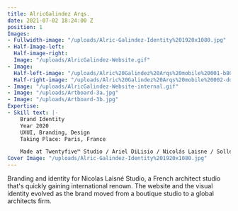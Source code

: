 ```yaml
---
title: AlricGalindez Arqs.
date: 2021-07-02 18:24:00 Z
position: 1
Images:
- Fullwidth-image: "/uploads/Alric-Galindez-Identity%201920x1080.jpg"
- Half-Image-left: 
  Half-image-right: 
  Image: "/uploads/AlricGalindez-Website.gif"
- Image: 
  Half-left-image: "/uploads/Alric%20Galindez%20Arqs%20mobile%20001-b807e6.jpg"
  Half-right-image: "/uploads/Alric%20Galindez%20Arqs%20mobile%20002-dd5022.jpg"
- Image: "/uploads/AlricGalindez-Website-internal.gif"
- Image: "/uploads/Artboard-3a.jpg"
- Image: "/uploads/Artboard-3b.jpg"
Expertise:
- Skill text: |-
    Brand Identity
    Year 2020
    UXUI, Branding, Design
    Taking Place: Paris, France

    Made at Twentyfive™ Studio / Ariel DiLisio / Nicolás Laisne / Sollerto Digital Agency
Cover Image: "/uploads/Alric-Galindez-Identity%201920x1080.jpg"
---
```


Branding and identity for Nicolas Laisné Studio, a French architect studio that's quickly gaining international renown. The website and the visual identity evolved as the brand moved from a boutique studio to a global architects firm. 